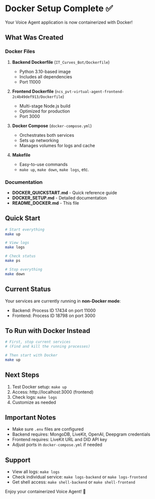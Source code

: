 # Docker Setup Complete ✅

Your Voice Agent application is now containerized with Docker!

## What Was Created

### Docker Files

1. **Backend Dockerfile** (`IT_Curves_Bot/Dockerfile`)
   - Python 3.10-based image
   - Includes all dependencies
   - Port 11000

2. **Frontend Dockerfile** (`ncs_pvt-virtual-agent-frontend-2c4b49def913/Dockerfile`)
   - Multi-stage Node.js build
   - Optimized for production
   - Port 3000

3. **Docker Compose** (`docker-compose.yml`)
   - Orchestrates both services
   - Sets up networking
   - Manages volumes for logs and cache

4. **Makefile**
   - Easy-to-use commands
   - `make up`, `make down`, `make logs`, etc.

### Documentation

- **DOCKER_QUICKSTART.md** - Quick reference guide
- **DOCKER_SETUP.md** - Detailed documentation
- **README_DOCKER.md** - This file

## Quick Start

```bash
# Start everything
make up

# View logs
make logs

# Check status
make ps

# Stop everything
make down
```

## Current Status

Your services are currently running in **non-Docker mode**:
- Backend: Process ID 17434 on port 11000
- Frontend: Process ID 18798 on port 3000

## To Run with Docker Instead

```bash
# First, stop current services
# (Find and kill the running processes)

# Then start with Docker
make up
```

## Next Steps

1. Test Docker setup: `make up`
2. Access: http://localhost:3000 (frontend)
3. Check logs: `make logs`
4. Customize as needed

## Important Notes

- Make sure `.env` files are configured
- Backend requires: MongoDB, LiveKit, OpenAI, Deepgram credentials
- Frontend requires: LiveKit URL and DID API key
- Adjust ports in `docker-compose.yml` if needed

## Support

- View all logs: `make logs`
- Check individual service: `make logs-backend` or `make logs-frontend`
- Get shell access: `make shell-backend` or `make shell-frontend`

Enjoy your containerized Voice Agent! 🎉

